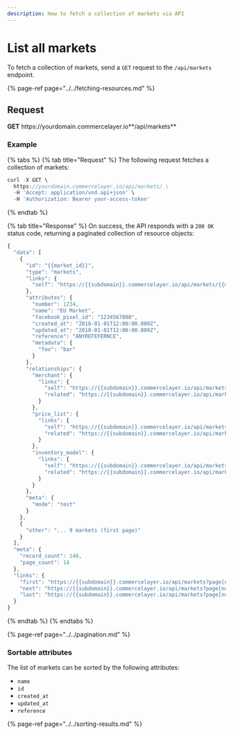 ```yaml
---
description: How to fetch a collection of markets via API
---
```


# List all markets

To fetch a collection of markets, send a `GET` request to the `/api/markets` endpoint.

{% page-ref page="../../fetching-resources.md" %}

## Request

**GET** https://<i></i>yourdomain.commercelayer.io**/api/markets**

### **Example**

{% tabs %}
{% tab title="Request" %}
The following request fetches a collection of markets:

```javascript
curl -X GET \
  https://yourdomain.commercelayer.io/api/markets/ \
  -H 'Accept: application/vnd.api+json' \
  -H 'Authorization: Bearer your-access-token'
```
{% endtab %}

{% tab title="Response" %}
On success, the API responds with a `200 OK` status code, returning a paginated collection of resource objects:

```javascript
{
  "data": [
    {
      "id": "{{market_id}}",
      "type": "markets",
      "links": {
        "self": "https://{{subdomain}}.commercelayer.io/api/markets/{{market_id}}"
      },
      "attributes": {
        "number": 1234,
        "name": "EU Market",
        "facebook_pixel_id": "1234567890",
        "created_at": "2018-01-01T12:00:00.000Z",
        "updated_at": "2018-01-01T12:00:00.000Z",
        "reference": "ANYREFEFERNCE",
        "metadata": {
          "foo": "bar"
        }
      },
      "relationships": {
        "merchant": {
          "links": {
            "self": "https://{{subdomain}}.commercelayer.io/api/markets/{{market_id}}/relationships/merchant",
            "related": "https://{{subdomain}}.commercelayer.io/api/markets/{{market_id}}/merchant"
          }
        },
        "price_list": {
          "links": {
            "self": "https://{{subdomain}}.commercelayer.io/api/markets/{{market_id}}/relationships/price_list",
            "related": "https://{{subdomain}}.commercelayer.io/api/markets/{{market_id}}/price_list"
          }
        },
        "inventory_model": {
          "links": {
            "self": "https://{{subdomain}}.commercelayer.io/api/markets/{{market_id}}/relationships/inventory_model",
            "related": "https://{{subdomain}}.commercelayer.io/api/markets/{{market_id}}/inventory_model"
          }
        }
      },
      "meta": {
        "mode": "test"
      }
    },
    {
      "other": "... 9 markets (first page)"
    }
  ],
  "meta": {
    "record_count": 140,
    "page_count": 14
  },
  "links": {
    "first": "https://{{subdomain}}.commercelayer.io/api/markets?page[number]=1&page[size]=10",
    "next": "https://{{subdomain}}.commercelayer.io/api/markets?page[number]=2&page[size]=10",
    "last": "https://{{subdomain}}.commercelayer.io/api/markets?page[number]=14&page[size]=10"
  }
}
```
{% endtab %}
{% endtabs %}

{% page-ref page="../../pagination.md" %}

### Sortable attributes

The list of markets can be sorted by the following attributes:

* `name`
* `id`
* `created_at`
* `updated_at`
* `reference`

{% page-ref page="../../sorting-results.md" %}
